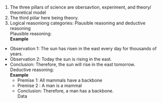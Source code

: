 1) The three pillars of science are obersavtion, experiment, and theory/ theoretical model
2) The third piilar here being theory.
3) Logical reasoniong categories: Plausible reasoning and deductive reasoning   
 Plausible reasoning:   
  **Example**
+ Observation 1: The sun has risen in the east every day for thousands of years.
+ Observation 2: Today the sun is rising in the east.
+ Conclusion: Therefore, the sun will rise in the east tomorrow.  
      Deductive reasoning:  
    **Example**
    + Premise 1: All mammals have a backbone  
    + Premise 2 : A man is a mammal  
    + Conclusion: Therefore, a man has a backbone.      
  Data   
